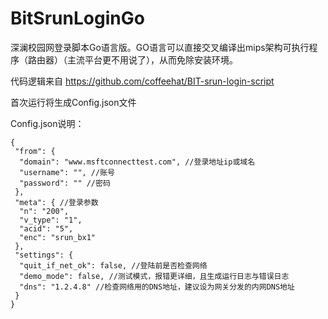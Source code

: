 # BitSrunLoginGo

深澜校园网登录脚本Go语言版。GO语言可以直接交叉编译出mips架构可执行程序（路由器）（主流平台更不用说了），从而免除安装环境。

代码逻辑来自 https://github.com/coffeehat/BIT-srun-login-script

首次运行将生成Config.json文件

Config.json说明：

```json5
{
 "from": {
  "domain": "www.msftconnecttest.com", //登录地址ip或域名
  "username": "", //账号
  "password": "" //密码
 },
 "meta": { //登录参数
  "n": "200",
  "v_type": "1",
  "acid": "5",
  "enc": "srun_bx1"
 },
 "settings": {
  "quit_if_net_ok": false, //登陆前是否检查网络
  "demo_mode": false, //测试模式，报错更详细，且生成运行日志与错误日志
  "dns": "1.2.4.8" //检查网络用的DNS地址，建议设为网关分发的内网DNS地址
 }
}
```